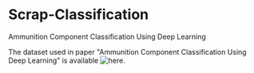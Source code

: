 # Scrap-Classification
Ammunition Component Classification Using Deep Learning


The dataset used in paper "Ammunition Component Classification Using Deep Learning" is available ![here](https://drive.google.com/drive/folders/1Dfpz3vVcyzq3t4-K5ohyT_zxIfgDCTCs?usp=sharing).
